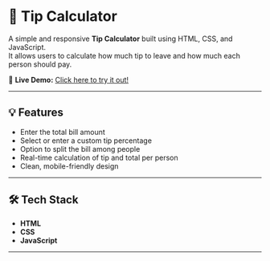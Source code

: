 # 🧮 Tip Calculator

A simple and responsive **Tip Calculator** built using HTML, CSS, and JavaScript.  
It allows users to calculate how much tip to leave and how much each person should pay.

🚀 **Live Demo:** [Click here to try it out!](https://tip-calculator-nu-nine.vercel.app/)

---

## 💡 Features

- Enter the total bill amount
- Select or enter a custom tip percentage
- Option to split the bill among people
- Real-time calculation of tip and total per person
- Clean, mobile-friendly design

---

## 🛠 Tech Stack

- **HTML**
- **CSS**
- **JavaScript**

---



